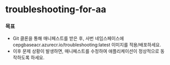 # troubleshooting-for-aa

### 목표
- Git 클론을 통해 매니페스트를 받은 후, 사번 네임스페이스에 cepgbaseacr.azurecr.io/troubleshooting:latest 이미지를 적용/배포하세요.
- 이후 문제 상황이 발생하면, 매니페스트를 수정하여 애플리케이션이 정상적으로 동작하도록 하세요.
